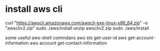 # install aws cli 
curl "https://awscli.amazonaws.com/awscli-exe-linux-x86_64.zip" -o "awscliv2.zip"
sudo ./aws/install
unzip awscliv2.zip
sudo ./aws/install


some useful aws-shell commdans 
aws sts get-user-id
aws get-account-information
 aws account get-contact-information
   